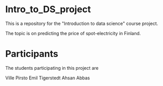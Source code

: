 # Intro_to_DS_project
This is a repository for the "Introduction to data science" course project.

The topic is on predicting the price of spot-electricity in Finland.

# Participants
The students participating in this project are

Ville Pirsto
Emil Tigerstedt
Ahsan Abbas
